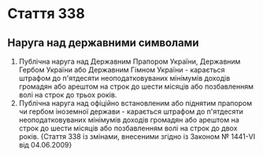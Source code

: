 Cтаття 338
====
Наруга над державними символами
----
1. Публічна наруга над Державним Прапором України, Державним Гербом України або Державним Гімном України -
карається штрафом до п'ятдесяти неоподатковуваних мінімумів доходів громадян або арештом на строк до шести місяців або позбавленням волі на строк до трьох років.
2. Публічна наруга над офіційно встановленим або піднятим прапором чи гербом іноземної держави -
карається штрафом до п'ятдесяти неоподатковуваних мінімумів доходів громадян або арештом на строк до шести місяців або позбавленням волі на строк до двох років.
{Стаття 338 із змінами, внесеними згідно із Законом № 1441-VI від 04.06.2009}
